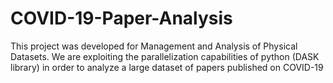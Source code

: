 # COVID-19-Paper-Analysis
This project was developed for Management and Analysis of Physical Datasets. We are exploiting the parallelization capabilities of python (DASK library) in order to analyze a large dataset of papers published on COVID-19
